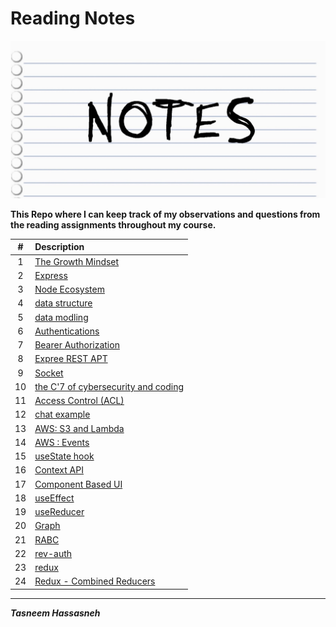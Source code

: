 # Reading Notes

![notes](./notes.jpg)

**This Repo where I can keep track of my observations and questions from the reading assignments throughout my course.**



| # |     Description                                |
|:---:|:----------------------------------------------|
| 1 | [The Growth Mindset](./grothmindset/README.md) |
| 2 | [Express](./express/README.md)                 |
| 3 | [Node Ecosystem](./node-eco/README.md)         |
| 4 | [data structure](./Data-structure/README.md)   |
| 5 | [data modling](./Data-Modeling/README.md)      |
| 6 | [Authentications](./Authentication/README.md)  |
| 7 | [Bearer Authorization](./Bearer-Authorization/README.md)  |
| 8 | [Expree REST APT](./Express-REST-API/README.md) |
| 9 | [Socket](./sockets/README.md) |
| 10 | [the C'7 of cybersecurity and coding](./The-7-C's-of-Cybersecurity-&-Coding/README.md) |
| 11 | [Access Control (ACL)](./Access-Control-(ACL)/README.md) |
| 12 | [chat example](./chatexample/README.md) |
| 13 | [AWS: S3 and Lambda](./AWS-S3-and-Lambda/README.md)
| 14 |[AWS : Events](./AWS-Events/README.md)|
| 15 |[useState hook](./useStateHook/README.md)|
| 16 |[Context API](./Context-API/README.md)|
| 17|[Component Based UI](./componentBasedUI/README.md)|
| 18|[useEffect](./useEffect/README.md)|
| 19|[useReducer](./reducer/README.md)|
| 20|[Graph](./Graph/README.md)|
| 21|[RABC](./RABC/README.md)|
| 22|[rev-auth](./rev-auth/README.md)|
| 23|[redux](./redux/README.md)|
|24|[Redux - Combined Reducers](./Redux%20-%20Combined%20Reducers/README.md)|

---
***Tasneem Hassasneh***
